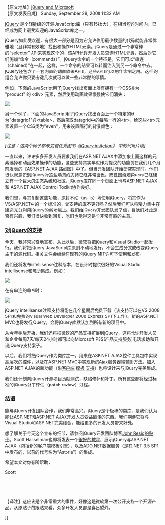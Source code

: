<p>【原文地址】<a href="http://www.cnblogs.com/leavingme/admin/jQuery%20and%20Microsoft" title="jQuery和Microsoft ">jQuery and Microsoft</a><br />【原文发表日期】 Sunday, September 28, 2008 11:32 AM </p>
<p><a target="_blank" href="http://jquery.com/">jQuery</a> 是个轻量级的开源JavaScript库（只有15kb大），在相当短的时间内，已经成为网上最受欢迎的JavaScript库之一。</p>
<p>jQuery如此受欢迎，有很大一部分是因为它允许你用最少数量的代码就能非常优雅地（且非常有效地）找出和操作HTML元素。jQuery是通过一个非常棒的“selector” API来实现这个的，该API允许开发人员查询HTML元素，然后对它们施加“命令（commands）”。jQuery命令的一个特征是，它们可以“串连（chained）”在一起，这样，一个命令的结果可以转而注入到另一个命令中去。jQuery还包含了一套内置的动画效果APIs，这些APIs可以用作命令之用。这样的组合允许你只要击键几次就可以做一些非常酷的事情。</p>
<p>例如，下面的JavaScript用了jQuery找出页面上所有拥有一个CSS类为 "product" 的 &lt;div&gt; 元素，然后使用动画效果慢慢使它们消失： </p>
<p><img src="http://www.scottgu.com/blogposts/jquery/step1.png" /> </p>
<p>另一个例子，下面的JavaScript用了jQuery找出页面上一个特定的id为"datagrid1"的&lt;table&gt;，然后获取datagrid中的每隔一行的&lt;tr&gt;，给这些&lt;tr&gt;元素设置一个CSS类为"even"，用来设置隔行的背景颜色：</p>
<p><img src="http://www.scottgu.com/blogposts/jquery/step2.png" /> </p>
<p><em>[注意：这两个例子都改变自优秀图书《<a target="_blank" href="http://www.amazon.com/gp/product/1933988355/102-4745100-5076967?ie=UTF8&amp;tag=scoblo04-20&amp;linkCode=xm2&amp;camp=1789&amp;creativeASIN=1933988355">jQuery in Action</a>》 中的代码片段]</em></p>
<p>一直以来，许许多多开发人员要求我们在ASP.NET AJAX中添加象上面这样的元素选择和动画效果操作的功能，这些支持其实早就作为提议的功能列在我们几个月前发表的《<a target="_blank" href="http://weblogs.asp.net/bleroy/archive/2008/07/02/asp-net-ajax-roadmap-published.aspx">ASP.NET AJAX 路线图</a>》中了。但当开发团队开始研究实现时，他们很快就意识到jQuery对这些场景的支持已经非常出色，而且围绕着jQuery已经建立有一个巨大的生态系统和社区。jQuery库在同一个页面上也与ASP.NET AJAX和 ASP.NET AJAX Control Toolkit协作良好。</p>
<p>我们想，与其复制这些功能，原封不动（as-is）地使用jQuery，将其作为VS/ASP.NET中的一个标准的，受支持的库不更好吗？然后我们可以将精力集中在建造充分利用jQuery的新功能上。我们给jQuery开发团队发了信，看他们对此是否有兴趣，我们很快收到回复，他们也觉得这是个非常有趣的主意。</p>
<h3><span style="text-decoration: underline;">对jQuery的支持</span></h3>
<p>今天，我非常兴奋地宣布，从此以后，微软将把jQuery和Visual Studio一起发行。我们将把jQuery JavaScript库原封不动地发行，不会生成分叉或改变jQuery主干的源代码。相关文件会继续在现有的jQuery MIT许可下使用和发布。</p>
<p>我们还将发布intellisense注释版本，在设计时提供很好的Visual Studio intellisense和帮助集成。例如：</p>
<p><img src="http://www.scottgu.com/blogposts/jquery/step3.png" /> </p>
<p>在有串连的命令时：</p>
<p><img src="http://www.scottgu.com/blogposts/jquery/step4.png" /> </p>
<p>jQuery intellisense注释支持将能在几个星期后免费下载（该支持可以在VS 2008 SP1和免费的Visual Web Developer 2008 Express SP1下工作）。新的ASP.NET MVC也将发行jQuery，会将jQuery库默认加到所有新的项目中。</p>
<p>从今年稍后开始，我们还将把微软的产品支持扩展到jQuery，这将允许开发人员和企业每周7天/每天24小时都可以向Microsoft PSS(产品支持服务)电话求助和开设jQuery支持案子。 </p>
<p>以后，我们将把jQuery作为类库之一，用来在ASP.NET AJAX控件工具包中实现高层次的控件，以及在ASP.NET MVC中实现新的Ajax服务器端辅助方法。加入ASP.NET AJAX的新功能（象<a target="_blank" href="http://weblogs.asp.net/bleroy/archive/2008/09/16/javascript-and-client-templates-on-hanselminutes.aspx">客户端</a> <a target="_blank" href="http://weblogs.asp.net/bleroy/archive/2008/07/30/using-client-templates-part-1.aspx">模板</a> <a target="_blank" href="http://weblogs.asp.net/bleroy/archive/2008/09/02/using-client-templates-part-2-live-bindings.aspx">支持</a>）也将设计来与jQuery完美集成。</p>
<p>我们还计划向jQuery开源项目贡献测试，缺陷修补和补丁。所有这些都将经过标准的jQuery补丁评估（patch review）过程。 </p>
<h3><span style="text-decoration: underline;">结语</span></h3>
<p>能与jQuery开发团队合作，我们非常高兴。jQuery是个极棒的类库，是我们认为能让ASP.NET和ASP.NET AJAX开发人员受益匪浅的东西。我们期待它将与Visual Studio和ASP.NET完美结合，能给更多的开发人员带来好处。</p>
<p>想了解关于今天这个宣布的细节，请参阅jQuery开发团队博客<a target="_blank" href="http://jquery.com/blog/2008/09/28/jquery-microsoft-nokia/">John Resig的贴子</a>。Scott Hanselman也即将发表一个<a target="_blank" href="http://www.hanselman.com/blog/jQuerytoshipwithASPNETMVCandVisualStudio.aspx">很好的教程</a>，展示jQuery与ASP.NET AJAX（包括新的客户端模板引擎），以及ADO.NET数据服务（是在.NET 3.5 SP1中发布的，以前的代号名为“Astoria”）的集成。 </p>
<p>希望本文对你有所帮助，</p>
<p>Scott</p>
<p>&nbsp;</p>
<p>&nbsp;</p>
<p>【译注】这应该是个非常重大的事件，好像这是微软第一次公开支持一个开源产品。从原贴子的跟贴来看，众多开发人员都是喜出望外。 </p>]]